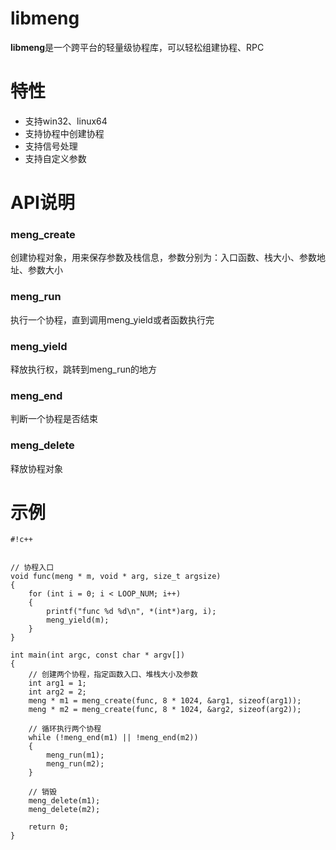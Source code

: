 # libmeng #
**libmeng**是一个跨平台的轻量级协程库，可以轻松组建协程、RPC

# 特性 #
* 支持win32、linux64
* 支持协程中创建协程
* 支持信号处理
* 支持自定义参数

# API说明 #
### meng_create ###
创建协程对象，用来保存参数及栈信息，参数分别为：入口函数、栈大小、参数地址、参数大小
### meng_run ###
执行一个协程，直到调用meng_yield或者函数执行完
### meng_yield ###
释放执行权，跳转到meng_run的地方
### meng_end ###
判断一个协程是否结束
### meng_delete ###
释放协程对象

# 示例 #

```
#!c++


// 协程入口
void func(meng * m, void * arg, size_t argsize)
{
	for (int i = 0; i < LOOP_NUM; i++)
	{
		printf("func %d %d\n", *(int*)arg, i);
		meng_yield(m);
	}
}

int main(int argc, const char * argv[])
{
	// 创建两个协程，指定函数入口、堆栈大小及参数
	int arg1 = 1;
	int arg2 = 2;
	meng * m1 = meng_create(func, 8 * 1024, &arg1, sizeof(arg1));
	meng * m2 = meng_create(func, 8 * 1024, &arg2, sizeof(arg2));
	
	// 循环执行两个协程
	while (!meng_end(m1) || !meng_end(m2))
	{
		meng_run(m1);
		meng_run(m2);
	}
	
	// 销毁
	meng_delete(m1);
	meng_delete(m2);

	return 0;
}
```